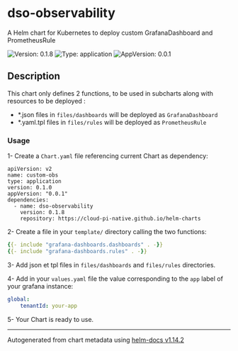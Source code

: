# dso-observability

A Helm chart for Kubernetes to deploy custom GrafanaDashboard and PrometheusRule

![Version: 0.1.8](https://img.shields.io/badge/Version-0.1.8-informational?style=flat-square) ![Type: application](https://img.shields.io/badge/Type-application-informational?style=flat-square) ![AppVersion: 0.0.1](https://img.shields.io/badge/AppVersion-0.0.1-informational?style=flat-square)

## Description

This chart only defines 2 functions, to be used in subcharts along with resources to be deployed :
- *.json files in `files/dashboards` will be deployed as `GrafanaDashboard`
- *.yaml.tpl files in `files/rules` will be deployed as `PrometheusRule`

### Usage

1- Create a `Chart.yaml` file referencing current Chart as dependency:
```
apiVersion: v2
name: custom-obs
type: application
version: 0.1.0
appVersion: "0.0.1"
dependencies:
  - name: dso-observability
    version: 0.1.8
    repository: https://cloud-pi-native.github.io/helm-charts
```

2- Create a file in your `template/` directory calling the two functions:
```yaml
{{- include "grafana-dashboards.dashboards" . -}}
{{- include "grafana-dashboards.rules" . -}}
```

3- Add json et tpl files in `files/dashboards` and `files/rules` directories.

4- Add in your `values.yaml` file the value corresponding to the `app` label of your grafana instance:
```yaml
global:
    tenantId: your-app
```

5- Your Chart is ready to use.

----------------------------------------------
Autogenerated from chart metadata using [helm-docs v1.14.2](https://github.com/norwoodj/helm-docs/releases/v1.14.2)
